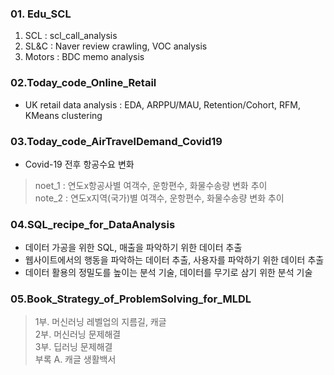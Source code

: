 ### 01. Edu_SCL
1. SCL : scl_call_analysis
2. SL&C : Naver review crawling, VOC analysis
3. Motors : BDC memo analysis

### 02.Today_code_Online_Retail
- UK retail data analysis : EDA, ARPPU/MAU, Retention/Cohort, RFM, KMeans clustering

### 03.Today_code_AirTravelDemand_Covid19
- Covid-19 전후 항공수요 변화
> noet_1 : 연도x항공사별 여객수, 운항편수, 화물수송량 변화 추이  
> note_2 : 연도x지역(국가)별 여객수, 운항편수, 화물수송량 변화 추이

### 04.SQL_recipe_for_DataAnalysis
- 데이터 가공을 위한 SQL, 매출을 파악하기 위한 데이터 추출
- 웹사이트에서의 행동을 파악하는 데이터 추출, 사용자를 파악하기 위한 데이터 추출
- 데이터 활용의 정밀도를 높이는 분석 기술, 데이터를 무기로 삼기 위한 분석 기술

### 05.Book_Strategy_of_ProblemSolving_for_MLDL
> 1부. 머신러닝 레벨업의 지름길, 캐글  
> 2부. 머신러닝 문제해결  
> 3부. 딥러닝 문제해결  
> 부록 A. 캐글 생활백서  
